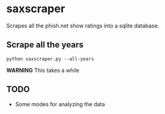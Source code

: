 saxscraper
==========

Scrapes all the phish.net show ratings into a sqlite database.

## Scrape all the years
```
python saxscraper.py --all-years
```

**WARNING** This takes a while

## TODO
* Some modes for analyzing the data
